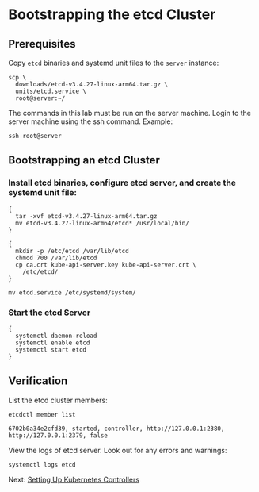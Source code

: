 # Bootstrapping the etcd Cluster

## Prerequisites

Copy `etcd` binaries and systemd unit files to the `server` instance:

```
scp \
  downloads/etcd-v3.4.27-linux-arm64.tar.gz \
  units/etcd.service \
  root@server:~/
```

The commands in this lab must be run on the server machine. Login to the server machine using the ssh command. Example:

```
ssh root@server
```

## Bootstrapping an etcd Cluster

### Install etcd binaries, configure etcd server, and create the systemd unit file:

```
{
  tar -xvf etcd-v3.4.27-linux-arm64.tar.gz
  mv etcd-v3.4.27-linux-arm64/etcd* /usr/local/bin/
}

{
  mkdir -p /etc/etcd /var/lib/etcd
  chmod 700 /var/lib/etcd
  cp ca.crt kube-api-server.key kube-api-server.crt \
    /etc/etcd/
}

mv etcd.service /etc/systemd/system/
```

### Start the etcd Server

```
{
  systemctl daemon-reload
  systemctl enable etcd
  systemctl start etcd
}
```

## Verification

List the etcd cluster members:

```
etcdctl member list
```

```
6702b0a34e2cfd39, started, controller, http://127.0.0.1:2380, http://127.0.0.1:2379, false
```

View the logs of etcd server. Look out for any errors and warnings:

```
systemctl logs etcd
```

Next: [Setting Up Kubernetes Controllers](https://github.com/Jaecom/kubernetes-the-hard-way-raspberrypi-docker/blob/main/docs/08-bootstrapping-kubernetes-controllers.md)
